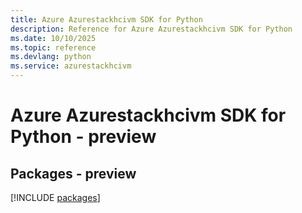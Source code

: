 ```yaml
---
title: Azure Azurestackhcivm SDK for Python
description: Reference for Azure Azurestackhcivm SDK for Python
ms.date: 10/10/2025
ms.topic: reference
ms.devlang: python
ms.service: azurestackhcivm
---
```

# Azure Azurestackhcivm SDK for Python - preview
## Packages - preview
[!INCLUDE [packages](azurestackhcivm-index.md)]